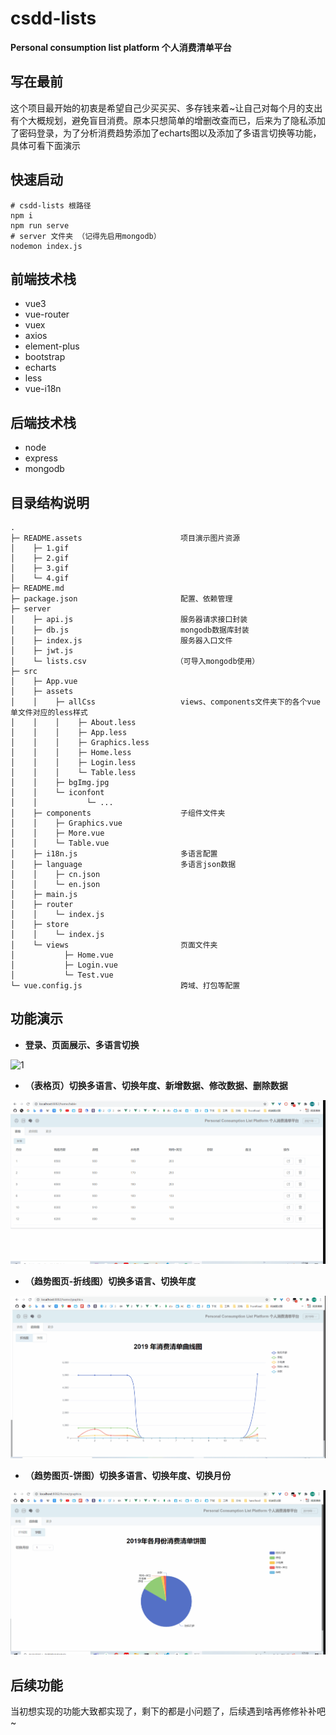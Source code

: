 # csdd-lists

**Personal consumption list platform 个人消费清单平台**

## 写在最前

这个项目最开始的初衷是希望自己少买买买、多存钱来着~让自己对每个月的支出有个大概规划，避免盲目消费。原本只想简单的增删改查而已，后来为了隐私添加了密码登录，为了分析消费趋势添加了echarts图以及添加了多语言切换等功能，具体可看下面演示

## 快速启动

```
# csdd-lists 根路径
npm i 
npm run serve
# server 文件夹 （记得先启用mongodb）
nodemon index.js
```

## 前端技术栈

- vue3
- vue-router
- vuex
- axios
- element-plus
- bootstrap
- echarts
- less
- vue-i18n

## 后端技术栈

- node
- express
- mongodb

## 目录结构说明

```
.
├─ README.assets                      项目演示图片资源
│    ├─ 1.gif
│    ├─ 2.gif
│    ├─ 3.gif
│    └─ 4.gif
├─ README.md
├─ package.json                       配置、依赖管理
├─ server                             
│    ├─ api.js                        服务器请求接口封装
│    ├─ db.js                         mongodb数据库封装
│    ├─ index.js                      服务器入口文件
│    ├─ jwt.js
│    └─ lists.csv                    （可导入mongodb使用）
├─ src
│    ├─ App.vue
│    ├─ assets
│    │    ├─ allCss                   views、components文件夹下的各个vue单文件对应的less样式
│    │    │    ├─ About.less
│    │    │    ├─ App.less
│    │    │    ├─ Graphics.less
│    │    │    ├─ Home.less
│    │    │    ├─ Login.less
│    │    │    └─ Table.less
│    │    ├─ bgImg.jpg
│    │    └─ iconfont
│    │           └─ ...
│    ├─ components                    子组件文件夹
│    │    ├─ Graphics.vue
│    │    ├─ More.vue
│    │    └─ Table.vue
│    ├─ i18n.js                       多语言配置
│    ├─ language                      多语言json数据
│    │    ├─ cn.json
│    │    └─ en.json
│    ├─ main.js
│    ├─ router
│    │    └─ index.js
│    ├─ store
│    │    └─ index.js
│    └─ views                         页面文件夹
│           ├─ Home.vue
│           ├─ Login.vue
│           └─ Test.vue
└─ vue.config.js                      跨域、打包等配置
```

## 功能演示

- **登录、页面展示、多语言切换**

![1](README.assets/1.gif)

- **（表格页）切换多语言、切换年度、新增数据、修改数据、删除数据**

![2](README.assets/2.gif)

- **（趋势图页-折线图）切换多语言、切换年度**

![3](README.assets/3.gif)

- **（趋势图页-饼图）切换多语言、切换年度、切换月份**

![4](README.assets/4.gif)

## 后续功能

当初想实现的功能大致都实现了，剩下的都是小问题了，后续遇到啥再修修补补吧~

